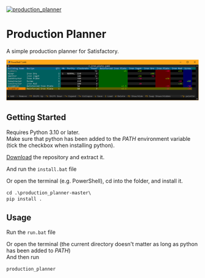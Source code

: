 [![production_planner](https://github.com/mitaa/production_planner/actions/workflows/main.yml/badge.svg)](https://github.com/mitaa/production_planner/actions/workflows/main.yml)

# Production Planner

A simple production planner for Satisfactory.

![](data/production_planner-readme.png?)

## Getting Started

Requires Python 3.10 or later.\
Make sure that python has been added to the *PATH* environment variable (tick the checkbox when installing python).

[Download](https://github.com/mitaa/production_planner/archive/refs/heads/master.zip) the repository and extract it.

And run the `install.bat` file

Or open the terminal (e.g. PowerShell), cd into the folder, and install it.

```
cd .\production_planner-master\
pip install .
```

## Usage
Run the `run.bat` file

Or open the terminal (the current directory doesn't matter as long as python has been added to *PATH*)\
And then run

```
production_planner
```
